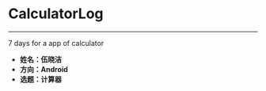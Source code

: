# CalculatorLog
***
7 days for a  app of calculator   
- **姓名：伍晓洁**   
- **方向：Android**  
- **选题：计算器** 
